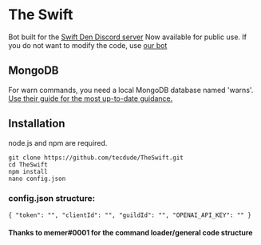 # The Swift
Bot built for the [Swift Den Discord server](https://discord.gg/DzpaehyZyv)
Now available for public use. If you do not want to modify the code, use [our bot](https://discord.com/api/oauth2/authorize?client_id=1045760873316229193&permissions=274878179328&scope=bot%20applications.commands)

## MongoDB
For warn commands, you need a local MongoDB database named 'warns'. [Use their guide for the most up-to-date guidance.](<https://www.mongodb.com/docs/manual/installation/> "Use their guide for the most up-to-date guidance.")


## Installation
node.js and npm are required.

```
git clone https://github.com/tecdude/TheSwift.git
cd TheSwift
npm install
nano config.json
```
### config.json structure:

`{
"token": "",
"clientId": "",
"guildId": "",
"OPENAI_API_KEY": ""
}`

#### Thanks to memer#0001 for the command loader/general code structure
